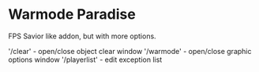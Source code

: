 # Warmode Paradise

FPS Savior like addon, but with more options.

'/clear' - open/close object clear window
'/warmode' - open/close graphic options window
'/playerlist' - edit exception list